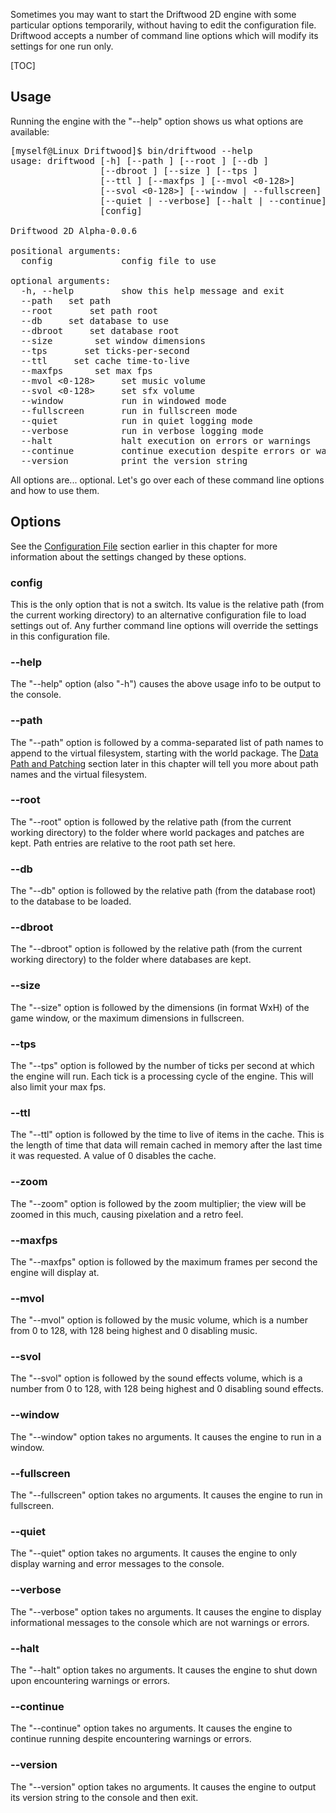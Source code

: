 Sometimes you may want to start the Driftwood 2D engine with some particular options temporarily, without having to edit the configuration file. Driftwood accepts a number of command line options which will modify its settings for one run only.

[TOC]

## Usage

Running the engine with the "--help" option shows us what options are available:

<pre>
[myself@Linux Driftwood]$ bin/driftwood --help
usage: driftwood [-h] [--path <name,...>] [--root <root>] [--db <database>]
                 [--dbroot <root>] [--size <WxH>] [--tps <hertz>]
                 [--ttl <seconds>] [--maxfps <fps>] [--mvol <0-128>]
                 [--svol <0-128>] [--window | --fullscreen]
                 [--quiet | --verbose] [--halt | --continue] [--version]
                 [config]

Driftwood 2D Alpha-0.0.6

positional arguments:
  config             config file to use

optional arguments:
  -h, --help         show this help message and exit
  --path <name,...>  set path
  --root <root>      set path root
  --db <database>    set database to use
  --dbroot <root>    set database root
  --size <WxH>       set window dimensions
  --tps <hertz>      set ticks-per-second
  --ttl <seconds>    set cache time-to-live
  --maxfps <fps>     set max fps
  --mvol <0-128>     set music volume
  --svol <0-128>     set sfx volume
  --window           run in windowed mode
  --fullscreen       run in fullscreen mode
  --quiet            run in quiet logging mode
  --verbose          run in verbose logging mode
  --halt             halt execution on errors or warnings
  --continue         continue execution despite errors or warnings
  --version          print the version string
</pre>

All options are... optional. Let's go over each of these command line options and how to use them.

## Options

See the [Configuration File](Configuration_File) section earlier in this chapter for more information about the settings changed by these options.

### config

This is the only option that is not a switch. Its value is the relative path (from the current working directory) to an alternative configuration file to load settings out of. Any further command line options will override the settings in this configuration file.

### --help

The "--help" option (also "-h") causes the above usage info to be output to the console.

### --path

The "--path" option is followed by a comma-separated list of path names to append to the virtual filesystem, starting with the world package. The [Data Path and Patching](Data_Path_and_Patching) section later in this chapter will tell you more about path names and the virtual filesystem.

### --root

The "--root" option is followed by the relative path (from the current working directory) to the folder where world packages and patches are kept. Path entries are relative to the root path set here.

### --db

The "--db" option is followed by the relative path (from the database root) to the database to be loaded.

### --dbroot

The "--dbroot" option is followed by the relative path (from the current working directory) to the folder where databases are kept.

### --size

The "--size" option is followed by the dimensions (in format WxH) of the game window, or the maximum dimensions in fullscreen.

### --tps

The "--tps" option is followed by the number of ticks per second at which the engine will run. Each tick is a processing cycle of the engine. This will also limit your max fps.

### --ttl

The "--ttl" option is followed by the time to live of items in the cache. This is the length of time that data will remain cached in memory after the last time it was requested. A value of 0 disables the cache.

### --zoom

The "--zoom" option is followed by the zoom multiplier; the view will be zoomed in this much, causing pixelation and a retro feel.

### --maxfps

The "--maxfps" option is followed by the maximum frames per second the engine will display at.

### --mvol

The "--mvol" option is followed by the music volume, which is a number from 0 to 128, with 128 being highest and 0 disabling music.

### --svol

The "--svol" option is followed by the sound effects volume, which is a number from 0 to 128, with 128 being highest and 0 disabling sound effects.

### --window

The "--window" option takes no arguments. It causes the engine to run in a window.

### --fullscreen

The "--fullscreen" option takes no arguments. It causes the engine to run in fullscreen.

### --quiet

The "--quiet" option takes no arguments. It causes the engine to only display warning and error messages to the console.

### --verbose

The "--verbose" option takes no arguments. It causes the engine to display informational messages to the console which are not warnings or errors.

### --halt

The "--halt" option takes no arguments. It causes the engine to shut down upon encountering warnings or errors.

### --continue

The "--continue" option takes no arguments. It causes the engine to continue running despite encountering warnings or errors.

### --version

The "--version" option takes no arguments. It causes the engine to output its version string to the console and then exit.
